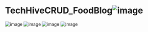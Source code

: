 # TechHiveCRUD_FoodBlog![image](https://github.com/Sneha-T8015/TechHiveCRUD_FoodBlog/assets/106481080/dddd09b7-dca0-4ae6-a727-ba360203f467)
![image](https://github.com/Sneha-T8015/TechHiveCRUD_FoodBlog/assets/106481080/900c6d20-af7a-4049-9f10-f67300d45e34)
![image](https://github.com/Sneha-T8015/TechHiveCRUD_FoodBlog/assets/106481080/c663540f-09b8-45a3-955b-f99cd583c609)
![image](https://github.com/Sneha-T8015/TechHiveCRUD_FoodBlog/assets/106481080/d45b4075-1564-4f38-bc22-01a974a089d9)
![image](https://github.com/Sneha-T8015/TechHiveCRUD_FoodBlog/assets/106481080/43635e07-ef81-4687-8ad3-0dab723d9f7d)
